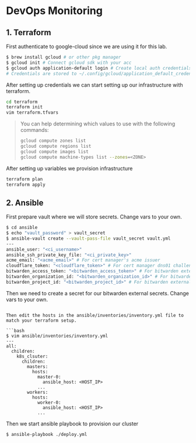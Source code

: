 # DevOps Monitoring

## 1. Terraform

First authenticate to google-cloud since we are using it for this lab.

```bash
$ brew install gcloud # or other pkg manager
$ gcloud init # Connect gcloud sdk with your acc
$ gcloud auth application-default login # Create local auth credentials
# Credentials are stored to ~/.config/gcloud/application_default_credentials.json
```

After setting up credentials we can start setting up our infrastructure with terraform.

```bash
cd terraform
terraform init
vim terraform.tfvars
```

> You can help determining which values to use with the following commands:
>
> ```bash
> gcloud compute zones list
> gcloud compute regions list
> gcloud compute images list
> gcloud compute machine-types list --zones=<ZONE>
> ```

After setting up variables we provision infrastructure

```bash
terraform plan
terraform apply
```

## 2. Ansible

First prepare vault where we will store secrets. Change vars to your own.

```bash
$ cd ansible
$ echo "vault_password" > vault_secret
$ ansible-vault create --vault-pass-file vault_secret vault.yml
---
ansible_user: "<ci_username>"
ansible_ssh_private_key_file: "<ci_private_key>"
acme_email: "<acme_email>" # For cert manager's acme issuer
cloudflare_token: "<cloudflare_token>" # For cert manager dns01 challenge
bitwarden_access_token: "<bitwarden_access_token>" # For bitwarden external secrets
bitwarden_organization_id: "<bitwarden_organization_id>" # For bitwarden external secrets
bitwarden_project_id: "<bitwarden_project_id>" # For bitwarden external secrets
```

Then we need to create a secret for our bitwarden external secrets. Change vars to your own.
```

Then edit the hosts in the ansible/inventories/inventory.yml file to match your terraform setup.

```bash
$ vim ansible/inventories/inventory.yml
---
all:
  children:
    k8s_clsuter:
      children:
        masters:
          hosts:
            master-0:
              ansible_host: <HOST_IP>
            ...
        workers:
          hosts:
            worker-0:
              ansible_host: <HOST_IP>
            ...
```

Then we start ansible playbook to provision our cluster

```bash
$ ansible-playbook ./deploy.yml
```
